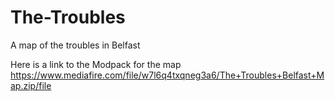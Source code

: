 # The-Troubles
A map of the troubles in Belfast

Here is a link to the Modpack for the map https://www.mediafire.com/file/w7l6q4txqneg3a6/The+Troubles+Belfast+Map.zip/file
